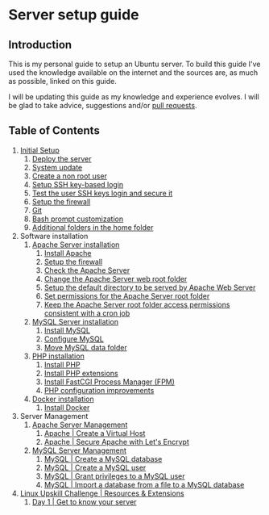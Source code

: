 # Server setup guide

## Introduction

This is my personal guide to setup an Ubuntu server. To build this guide I've used the knowledge available on the internet and the sources are, as much as possible, linked on this guide.

I will be updating this guide as my knowledge and experience evolves. I will be glad to take advice, suggestions and/or [pull requests](https://docs.github.com/en/pull-requests/collaborating-with-pull-requests/proposing-changes-to-your-work-with-pull-requests/about-pull-requests).

## Table of Contents

1. [Initial Setup](./01-initial-server-setup.md)
    1. [Deploy the server](./01-initial-server-setup.md#11-deploy-the-server)
    2. [System update](./01-initial-server-setup.md#12-system-update)
    3. [Create a non root user](./01-initial-server-setup.md#13-create-a-user)
    4. [Setup SSH key-based login](./01-initial-server-setup.md#14-setup-ssh-key-based-login)
    5. [Test the user SSH keys login and secure it](./01-initial-server-setup.md#15-test-the-user-ssh-keys-login-and-secure-it)
    6. [Setup the firewall](./01-initial-server-setup.md#16-setup-the-firewall)
    7. [Git](./01-initial-server-setup.md#17-git)
    8. [Bash prompt customization](./01-initial-server-setup.md#18-bash-prompt-customization)
    9. [Additional folders in the home folder](./01-initial-server-setup.md#19-additional-folders-in-the-home-folder)
2. Software installation
    1. [Apache Server installation](./02-01-apache-server-installation.md)
        1. [Install Apache](./02-01-apache-server-installation.md#211-install-apache)
        2. [Setup the firewall](./02-01-apache-server-installation.md#212-setup-the-firewall)
        3. [Check the Apache Server](./02-01-apache-server-installation.md#213-check-the-apache-server)
        4. [Change the Apache Server web root folder](./02-01-apache-server-installation.md#214-change-the-apache-server-web-root-folder)
        5. [Setup the default directory to be served by Apache Web Server](./02-01-apache-server-installation.md#215-setup-the-default-directory-to-be-served-by-apache-web-server)
        6. [Set permissions for the Apache Server root folder](./02-01-apache-server-installation.md#216-set-permissions-for-the-apache-server-root-folder)
        7. [Keep the Apache Server root folder access permissions consistent with a cron job](./02-01-apache-server-installation.md#217-keep-the-apache-server-root-folder-access-permissions-consistent-with-a-cron-job)
    2. [MySQL Server installation](./02-02-mysql-server-installation.md)
        1. [Install MySQL](./02-02-mysql-server-installation.md#221-install-mysql)
        2. [Configure MySQL](./02-02-mysql-server-installation.md#222-configure-mysql)
        3. [Move MySQL data folder](./02-02-mysql-server-installation.md#223-move-mysql-data-folder)
    3. [PHP installation](./02-03-php-installation.md)
        1. [Install PHP](./02-03-php-installation.md#231-install-php)
        2. [Install PHP extensions](./02-03-php-installation.md#232-install-php-extensions)
        3. [Install FastCGI Process Manager (FPM)](./02-03-php-installation.md#233-install-fastcgi-process-manager-fpm)
        4. [PHP configuration improvements](./02-03-php-installation.md#234-php-configuration-improvements)
    4. [Docker installation](./02-04-docker-installation.md)
        1. [Install Docker](./02-04-docker-installation.md#241-install-docker)
3. Server Management
    1. [Apache Server Management](./03-01-apache-server-management.md)
        1. [Apache | Create a Virtual Host](./03-01-apache-server-management.md#311-apache--create-a-virtual-host)
        2. [Apache | Secure Apache with Let's Encrypt](./03-01-apache-server-management.md#312-apache--secure-apache-with-lets-encrypt)
    2. [MySQL Server Management](./03-02-mysql-server-management.md)
        1. [MySQL | Create a MySQL database](./03-02-mysql-server-management.md#321-mysql--create-a-mysql-database)
        2. [MySQL | Create a MySQL user](./03-02-mysql-server-management.md#322-mysql--create-a-mysql-user)
        3. [MySQL | Grant privileges to a MySQL user](./03-02-mysql-server-management.md#323-mysql--grant-privileges-to-a-mysql-user)
        4. [MySQL | Import a database from a file to a MySQL database](./03-02-mysql-server-management.md#324-mysql--import-a-database-from-a-file-to-a-mysql-database)
4. [Linux Upskill Challenge | Resources & Extensions](./04-linux-upskill-challenge.md)
    1. [Day 1 | Get to know your server](./04-linux-upskill-challenge.md#41-day-1--get-to-know-your-server)
